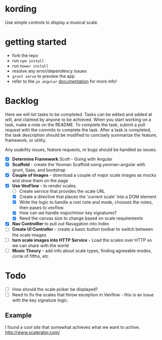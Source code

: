 # kording
Use simple controls to display a musical scale.

# getting started
 - fork the repo
 - run `npm install`
 - run `bower install`
 - resolve any error/dependency issues
 - `grunt serve` to preview the app
 - refer to the `yo angular` [documentation](https://github.com/yeoman/generator-angular) for more info!

# Backlog

Here we will list tasks to be completed. Tasks can be edited and added at will, and claimed by anyone to be achieved.
When you start working on a task, make a note on the README. To complete the task, submit a pull request with the commits
to complete the task. After a task is completed, the task description should be modified to concisely summarize the feature,
framework, or utility.

Any usability issues, feature requests, or bugs should be handled as issues.

- [X] __Determine Framework__ _Scott_ - Going with Angular
- [X] __Scaffold__ - create the Yeoman Scaffold using yeoman-angular with grunt, Saas, and bootstrap
- [X] __Couple of Images__ - download a couple of major scale images as mocks and show them on the page
- [X] __Use VexFlow__ -  to render scales.
  - [ ] Create service that provides the scale URL
  - [X] Create a directive that places the 'current scale' into a DOM element
  - [X] Write the logic to handle a root note and mode, chooses the notes, then pases to vexflow.
  - [X] How can we handle major/minor key signatures?
  - [X] Need the canvas size to change based on scale requirements
- [X] __Nav Controlller__ to pull out Navagation into Index
- [ ] __Create UI Controller__ - create a basic button toolbar to switch between the scale images
- [ ] __turn scale images into HTTP Service__ - Load the scales over HTTP so we can share with the world
- [ ] __Music Theory__ - add info about scale types, finding agreeable modes, circle of fifths, etc

# Todo
 - [ ] How should the scale picker be displayed?
 - [ ] Need to fix the scales that throw exception in Vexflow - this is an issue with the key signature logic.

## Example

I found a cool site that somewhat achieves what we want to achive.
http://www.scalerator.com/
